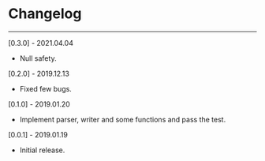 # Changelog

--------------------------------------------
[0.3.0] - 2021.04.04

* Null safety.

[0.2.0] - 2019.12.13

* Fixed few bugs.

[0.1.0] - 2019.01.20

* Implement parser, writer and some functions and pass the test.

[0.0.1] - 2019.01.19

* Initial release.
